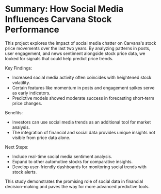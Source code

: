 # Summary: How Social Media Influences Carvana Stock Performance

This project explores the impact of social media chatter on Carvana's stock price movements over the last two years. By analyzing patterns in posts, user engagement, and news sentiment alongside stock price data, we looked for signals that could help predict price trends.

Key Findings:
- Increased social media activity often coincides with heightened stock volatility.
- Certain features like momentum in posts and engagement spikes serve as early indicators.
- Predictive models showed moderate success in forecasting short-term price changes.

Benefits:
- Investors can use social media trends as an additional tool for market analysis.
- The integration of financial and social data provides unique insights not visible from price data alone.

Next Steps:
- Include real-time social media sentiment analysis.
- Expand to other automotive stocks for comparative insights.
- Develop user-friendly dashboards for monitoring social trends with stock alerts.

This study demonstrates the promising role of social data in financial decision-making and paves the way for more advanced predictive tools.

